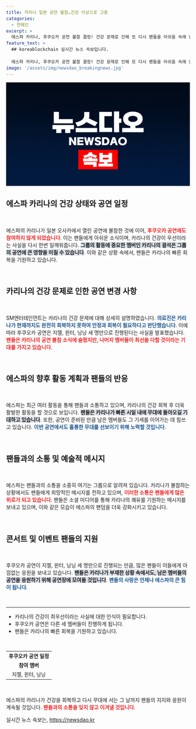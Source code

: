 ```yaml
---
title: 카리나 일본 공연 불참…건강 이상으로 고충
categories:
  - 연예인
excerpt: >
  에스파 카리나, 후쿠오카 공연 불참 결정! 건강 문제로 인해 또 다시 팬들을 아쉬움 속에 남긴 그녀의 현재 상황은? 안정과 회복이 필요한 카리나의 안부를 함께 응원해보세요!
feature_text: >
  ## koreablockchain 실시간 뉴스 속보입니다.

  에스파 카리나, 후쿠오카 공연 불참 결정! 건강 문제로 인해 또 다시 팬들을 아쉬움 속에 남긴 그녀의 현재 상황은? 안정과 회복이 필요한 카리나의 안부를 함께 응원해보세요!
image: '/assets/img/newsdao_breakingnews.jpg'
---
```


<p><img src="/assets/img/newsdao_breakingnews.jpg" alt="koreablockchain 속보" /></p>

<h2 data-ke-size="size26">에스파 카리나의 건강 상태와 공연 일정</h2>

<p data-ke-size="size16">&nbsp;</p>

<p>에스파의 카리나가 일본 오사카에서 열린 공연에 불참한 것에 이어, <b><span style="color: #ee2323;">후쿠오카 공연에도 참여하지 않게 되었습니다</span></b>. 이는 팬들에게 아쉬운 소식이며, 카리나의 건강이 우선이라는 사실을 다시 한번 일깨워줍니다. <b><span style="background-color: #21538527;">그룹의 활동에 중요한 멤버인 카리나의 결석은 그룹의 공연에 큰 영향을 미칠 수 있습니다</span></b>. 이와 같은 상황 속에서, 팬들은 카리나의 빠른 회복을 기원하고 있습니다.</p>

<p data-ke-size="size16">&nbsp;</p>

<h2 data-ke-size="size26">카리나의 건강 문제로 인한 공연 변경 사항</h2>

<p data-ke-size="size16">&nbsp;</p>

<p>SM엔터테인먼트는 카리나의 건강 문제에 대해 상세히 설명하였습니다. <b><span style="color: #1a5490;">의료진은 카리나가 현재까지도 완전히 회복하지 못하여 안정과 회복이 필요하다고 판단했습니다</span></b>. 이에 따라 후쿠오카 공연은 지젤, 윈터, 닝닝 세 명만으로 진행된다는 사실을 발표했습니다. <b><span style="color: #ee2323;">팬들은 카리나의 공연 불참 소식에 슬펐지만, 나머지 멤버들이 최선을 다할 것이라는 기대를 가지고 있습니다</span></b>.</p>

<p data-ke-size="size16">&nbsp;</p>

<h2 data-ke-size="size26">에스파의 향후 활동 계획과 팬들의 반응</h2>

<p data-ke-size="size16">&nbsp;</p>

<p>에스파는 최근 여러 활동을 통해 팬들과 소통하고 있으며, 카리나의 건강 회복 후 더욱 활발한 활동을 할 것으로 보입니다. <b><span style="background-color: #21538527;">팬들은 카리나가 빠른 시일 내에 무대에 돌아오길 기대하고 있습니다</span></b>. 또한, 공연이 준비된 만큼 남은 멤버들도 그 기세를 이어가는 데 힘쓰고 있습니다. <b><span style="color: #1a5490;">이번 공연에서도 훌륭한 무대를 선보이기 위해 노력할 것입니다</span></b>.</p>

<p data-ke-size="size16">&nbsp;</p>

<h2 data-ke-size="size26">팬들과의 소통 및 예술적 메시지</h2>

<p data-ke-size="size16">&nbsp;</p>

<p>에스파는 팬들과의 소통을 소중히 여기는 그룹으로 알려져 있습니다. 카리나가 불참하는 상황에서도 팬들에게 희망적인 메시지를 전하고 있으며, <b><span style="color: #ee2323;">이러한 소통은 팬들에게 많은 위로가 되고 있습니다</span></b>. 팬들은 소셜 미디어를 통해 카리나의 쾌유를 기원하는 메시지를 보내고 있으며, 이와 같은 모습이 에스파의 팬덤을 더욱 강화시키고 있습니다.</p>

<p data-ke-size="size16">&nbsp;</p>

<h2 data-ke-size="size26">콘서트 및 이벤트 팬들의 지원</h2>

<p data-ke-size="size16">&nbsp;</p>

<p>후쿠오카 공연이 지젤, 윈터, 닝닝 세 명만으로 진행되는 만큼, 많은 팬들이 이들에게 아낌없는 응원을 보내고 있습니다. <b><span style="background-color: #21538527;">팬들은 카리나가 부재한 상황 속에서도, 남은 멤버들의 공연을 응원하기 위해 공연장에 모여들 것입니다</span></b>. <b><span style="color: #1a5490;">팬들의 사랑은 언제나 에스파의 큰 힘이 됩니다</span></b>.</p>

<p data-ke-size="size16">&nbsp;</p>

<hr>

<ul>
  <li>카리나의 건강이 최우선이라는 사실에 대한 인식이 필요합니다.</li>
  <li>후쿠오카 공연은 다른 세 멤버들이 진행하게 됩니다.</li>
  <li>팬들은 카리나의 빠른 회복을 기원하고 있습니다.</li>
</ul>

<p data-ke-size="size16">&nbsp;</p>

<table style="width: 100%;">
  <tbody>
    <tr>
      <td style="text-align: center; height: 17px;"><b>후쿠오카 공연 일정</b></td>
    </tr>
    <tr>
      <td style="text-align: center; height: 17px;"><b>참여 멤버</b></td>
    </tr>
    <tr>
      <td style="text-align: center; height: 17px;">지젤, 윈터, 닝닝</td>
    </tr>
  </tbody>
</table>

<p data-ke-size="size16">&nbsp;</p>

<p>에스파의 카리나가 건강을 회복하고 다시 무대에 서는 그 날까지 팬들의 지지와 응원이 계속될 것입니다. <b><span style="color: #ee2323;">팬들과의 소통을 잊지 않고 이겨낼 것입니다</span></b>.</p>
실시간 뉴스 속보는, <a href="https://newsdao.kr" rel="dofollow">https://newsdao.kr</a>


